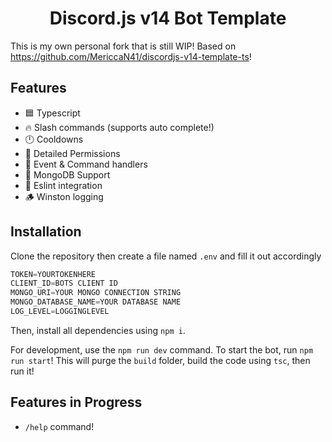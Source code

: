 <h1 style="text-align:center;">Discord.js v14 Bot Template</h1>

This is my own personal fork that is still WIP! Based on https://github.com/MericcaN41/discordjs-v14-template-ts!
## Features

* 🟦 Typescript
* 🔥 Slash commands (supports auto complete!)
* 🕛 Cooldowns
* 🏴 Detailed Permissions
* 💪 Event & Command handlers
* 🍃 MongoDB Support
* 🧹 Eslint integration
* 🪵 Winston logging


## Installation

Clone the repository then create a file named `.env` and fill it out accordingly

```js
TOKEN=YOURTOKENHERE
CLIENT_ID=BOTS CLIENT ID
MONGO_URI=YOUR MONGO CONNECTION STRING
MONGO_DATABASE_NAME=YOUR DATABASE NAME
LOG_LEVEL=LOGGINGLEVEL
```

Then, install all dependencies using `npm i`. 

For development, use the `npm run dev` command. To start the bot, run `npm run start`! This will purge the `build` folder, build the code using `tsc`, then run it!

## Features in Progress

* `/help` command!
